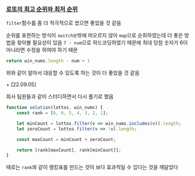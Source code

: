 ### [로또의 최고 순위와 최저 순위](https://programmers.co.kr/learn/courses/30/lessons/77484)

`filter`함수를 좀 더 적극적으로 썼으면 좋았을 것 같음

순위를 표현하는 방식이 `switch문`밖에 떠오르지 않아 `map`으로 순회하였는데 더 좋은 방법을 찾아볼 필요성이 있음
`7 - num`으로 하드코딩하였기 때문에 최대 당첨 숫자가 6이 아니라면 수정을 하여야 하기 때문
```js
return win_nums.length - num + 1
```
위와 같이 알아서 대응할 수 있도록 하는 것이 더 좋았을 것 같음

\+ [22.09.05]

회사 팀원들과 같이 스터디하면서 다시 풀기로 했음

```js
function solution(lottos, win_nums) {
    const rank = [6, 6, 5, 4, 3, 2, 1];

    let minCount = lottos.filter(v => win_nums.includes(v)).length;
    let zeroCount = lottos.filter(v => !v).length;

    const maxCount = minCount + zeroCount;

    return [rank[maxCount], rank[minCount]];
}
```

때로는 `rank`와 같이 랭킹표를 만드는 것이 보다 효과적일 수 있다는 것을 깨달았다